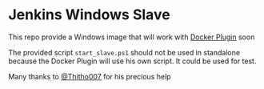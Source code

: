 # Jenkins Windows Slave
This repo provide a Windows image that will work with [Docker Plugin](https://wiki.jenkins-ci.org/display/JENKINS/Docker+Plugin) soon

The provided script `start_slave.ps1` should not be used in standalone because the Docker Plugin will use his own script. It could be used for test.

Many thanks to [@Thitho007](https://github.com/Thitho007) for his precious help
